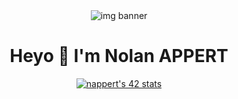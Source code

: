 <div align="center">

<img src="https://immich.noappert.fr/api/assets/a18fad1b-35e1-4d44-9f65-1423677b32b0/thumbnail?slug=github&size=thumbnail&c=1ycKE4JLdweFqTbKOAWZBGI%3D" alt="img banner">

# Heyo 👋 I'm Nolan APPERT

[![nappert's 42 stats](https://badge.mediaplus.ma/kettlebells/nappert?1337Badge=off&UM6P=off)](https://github.com/noappert)

</div>

